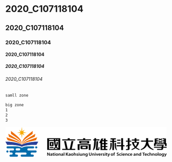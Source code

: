 # 2020_C107118104
## 2020_C107118104
### 2020_C107118104
#### 2020_C107118104
##### 2020_C107118104
###### 2020_C107118104

`samll zone`

```
big zone
1
2
3
```

![NKUST](nkust.png "NKUST")
